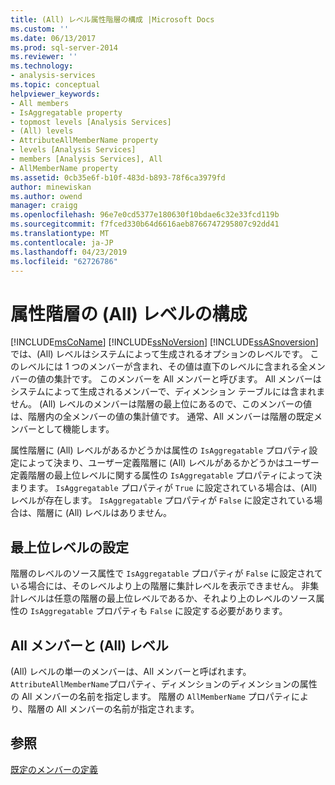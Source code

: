 ```yaml
---
title: (All) レベル属性階層の構成 |Microsoft Docs
ms.custom: ''
ms.date: 06/13/2017
ms.prod: sql-server-2014
ms.reviewer: ''
ms.technology:
- analysis-services
ms.topic: conceptual
helpviewer_keywords:
- All members
- IsAggregatable property
- topmost levels [Analysis Services]
- (All) levels
- AttributeAllMemberName property
- levels [Analysis Services]
- members [Analysis Services], All
- AllMemberName property
ms.assetid: 0cb35e6f-b10f-483d-b893-78f6ca3979fd
author: minewiskan
ms.author: owend
manager: craigg
ms.openlocfilehash: 96e7e0cd5377e180630f10bdae6c32e33fcd119b
ms.sourcegitcommit: f7fced330b64d6616aeb8766747295807c92dd41
ms.translationtype: MT
ms.contentlocale: ja-JP
ms.lasthandoff: 04/23/2019
ms.locfileid: "62726786"
---
```

# <a name="configure-the-all-level-for-attribute-hierarchies"></a>属性階層の (All) レベルの構成
  [!INCLUDE[msCoName](../../includes/msconame-md.md)] [!INCLUDE[ssNoVersion](../../includes/ssnoversion-md.md)] [!INCLUDE[ssASnoversion](../../includes/ssasnoversion-md.md)] では、(All) レベルはシステムによって生成されるオプションのレベルです。 このレベルには 1 つのメンバーが含まれ、その値は直下のレベルに含まれる全メンバーの値の集計です。 このメンバーを All メンバーと呼びます。 All メンバーはシステムによって生成されるメンバーで、ディメンション テーブルには含まれません。 (All) レベルのメンバーは階層の最上位にあるので、このメンバーの値は、階層内の全メンバーの値の集計値です。 通常、All メンバーは階層の既定メンバーとして機能します。  
  
 属性階層に (All) レベルがあるかどうかは属性の `IsAggregatable` プロパティ設定によって決まり、ユーザー定義階層に (All) レベルがあるかどうかはユーザー定義階層の最上位レベルに関する属性の `IsAggregatable` プロパティによって決まります。 `IsAggregatable` プロパティが `True` に設定されている場合は、(All) レベルが存在します。 `IsAggregatable` プロパティが `False` に設定されている場合は、階層に (All) レベルはありません。  
  
## <a name="establishing-the-topmost-level"></a>最上位レベルの設定  
 階層のレベルのソース属性で `IsAggregatable` プロパティが `False` に設定されている場合には、そのレベルより上の階層に集計レベルを表示できません。 非集計レベルは任意の階層の最上位レベルであるか、それより上のレベルのソース属性の `IsAggregatable` プロパティも `False` に設定する必要があります。  
  
## <a name="all-member-and-all-level"></a>All メンバーと (All) レベル  
 (All) レベルの単一のメンバーは、All メンバーと呼ばれます。 `AttributeAllMemberName`プロパティ、ディメンションのディメンションの属性の All メンバーの名前を指定します。 階層の `AllMemberName` プロパティにより、階層の All メンバーの名前が指定されます。  
  
## <a name="see-also"></a>参照  
 [既定のメンバーの定義](attribute-properties-define-a-default-member.md)  
  
  
